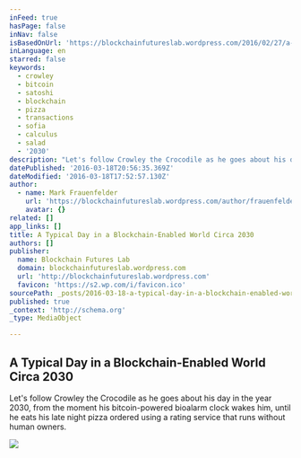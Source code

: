 ```yaml
---
inFeed: true
hasPage: false
inNav: false
isBasedOnUrl: 'https://blockchainfutureslab.wordpress.com/2016/02/27/a-typical-day-in-a-blockchain-enabled-world/'
inLanguage: en
starred: false
keywords:
  - crowley
  - bitcoin
  - satoshi
  - blockchain
  - pizza
  - transactions
  - sofia
  - calculus
  - salad
  - '2030'
description: "Let's follow Crowley the Crocodile as he goes about his day in the year 2030, from the moment his bitcoin-powered bioalarm clock wakes him, until he eats his late night pizza ordered using a rating service that runs without human owners."
datePublished: '2016-03-18T20:56:35.369Z'
dateModified: '2016-03-18T17:52:57.130Z'
author:
  - name: Mark Frauenfelder
    url: 'https://blockchainfutureslab.wordpress.com/author/frauenfelder/'
    avatar: {}
related: []
app_links: []
title: A Typical Day in a Blockchain-Enabled World Circa 2030
authors: []
publisher:
  name: Blockchain Futures Lab
  domain: blockchainfutureslab.wordpress.com
  url: 'http://blockchainfutureslab.wordpress.com'
  favicon: 'https://s2.wp.com/i/favicon.ico'
sourcePath: _posts/2016-03-18-a-typical-day-in-a-blockchain-enabled-world-circa-2030.md
published: true
_context: 'http://schema.org'
_type: MediaObject

---
```

<article style=""><h1>A Typical Day in a Blockchain-Enabled World Circa 2030</h1><p>Let's follow Crowley the Crocodile as he goes about his day in the year 2030, from the moment his bitcoin-powered bioalarm clock wakes him, until he eats his late night pizza ordered using a rating service that runs without human owners.</p><img src="https://s3-us-west-2.amazonaws.com/the-grid-img/p/d67fdd24326f43d22fb3e8edd4d5c3558b8cf8bd.jpg" /></article>